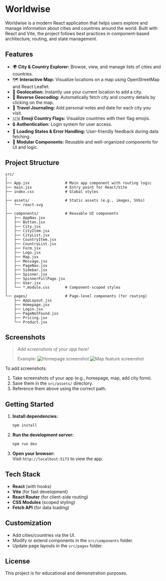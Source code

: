 # Worldwise

Worldwise is a modern React application that helps users explore and manage information about cities and countries around the world. Built with React and Vite, the project follows best practices in component-based architecture, routing, and state management.

## Features

- 🌍 **City & Country Explorer:** Browse, view, and manage lists of cities and countries.
- 🗺️ **Interactive Map:** Visualize locations on a map using OpenStreetMap and React Leaflet.
- 📍 **Geolocation:** Instantly use your current location to add a city.
- 🔄 **Reverse Geocoding:** Automatically fetch city and country details by clicking on the map.
- 📝 **Travel Journaling:** Add personal notes and date for each city you visit.
- 🇺🇳 **Emoji Country Flags:** Visualize countries with their flag emojis.
- 🔒 **Authentication:** Login system for user access.
- 🚦 **Loading States & Error Handling:** User-friendly feedback during data fetching.
- 🧩 **Modular Components:** Reusable and well-organized components for UI and logic.

## Project Structure

```
src/
│
├── App.jsx                # Main app component with routing logic
├── main.jsx               # Entry point for React/Vite
├── index.css              # Global styles
│
├── assets/                # Static assets (e.g., images, SVGs)
│   └── react.svg
│
├── components/            # Reusable UI components
│   ├── AppNav.jsx
│   ├── Button.jsx
│   ├── City.jsx
│   ├── CityItem.jsx
│   ├── CityList.jsx
│   ├── CountryItem.jsx
│   ├── CountryList.jsx
│   ├── Form.jsx
│   ├── Logo.jsx
│   ├── Map.jsx
│   ├── Message.jsx
│   ├── PageNav.jsx
│   ├── Sidebar.jsx
│   ├── Spinner.jsx
│   ├── SpinnerFullPage.jsx
│   ├── User.jsx
│   └── *.module.css       # Component-scoped styles
│
└── pages/                 # Page-level components (for routing)
    ├── AppLayout.jsx
    ├── Homepage.jsx
    ├── Login.jsx
    ├── PageNotFound.jsx
    ├── Pricing.jsx
    └── Product.jsx
```

## Screenshots

> _Add screenshots of your app here!_
>
> Example:
> ![Homepage screenshot](./src/assets/screenshot-home.png)
> ![Map feature screenshot](./src/assets/screenshot-map.png)

To add screenshots:
1. Take screenshots of your app (e.g., homepage, map, add city form).
2. Save them in the `src/assets/` directory.
3. Reference them above using the correct path.


## Getting Started

1. **Install dependencies:**
   ```bash
   npm install
   ```
2. **Run the development server:**
   ```bash
   npm run dev
   ```
3. **Open your browser:**  
   Visit `http://localhost:5173` to view the app.

## Tech Stack

- **React** (with hooks)
- **Vite** (for fast development)
- **React Router** (for client-side routing)
- **CSS Modules** (scoped styling)
- **Fetch API** (for data loading)

## Customization

- Add cities/countries via the UI.
- Modify or extend components in the `src/components` folder.
- Update page layouts in the `src/pages` folder.

## License

This project is for educational and demonstration purposes.
